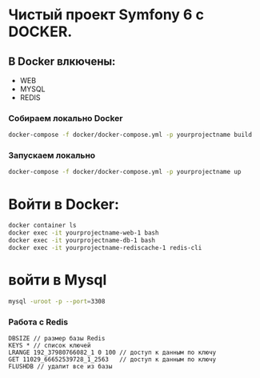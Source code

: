 # Чистый проект Symfony 6 c DOCKER. 
## В Docker влкючены:
- WEB
- MYSQL
- REDIS

### Собираем локально Docker
```bash
docker-compose -f docker/docker-compose.yml -p yourprojectname build
```

### Запускаем локально
```bash
docker-compose -f docker/docker-compose.yml -p yourprojectname up
```

# Войти в Docker:
```bash
docker container ls
docker exec -it yourprojectname-web-1 bash
docker exec -it yourprojectname-db-1 bash
docker exec -it yourprojectname-rediscache-1 redis-cli
```

# войти в Mysql
```bash
mysql -uroot -p --port=3308
```

### Работа с Redis
```
DBSIZE // размер базы Redis
KEYS * // список ключей
LRANGE 192_37980766082_1 0 100 // доступ к данным по ключу
GET 11029_66652539728_1_2563   // доступ к данным по ключу
FLUSHDB // удалит все из базы 
```